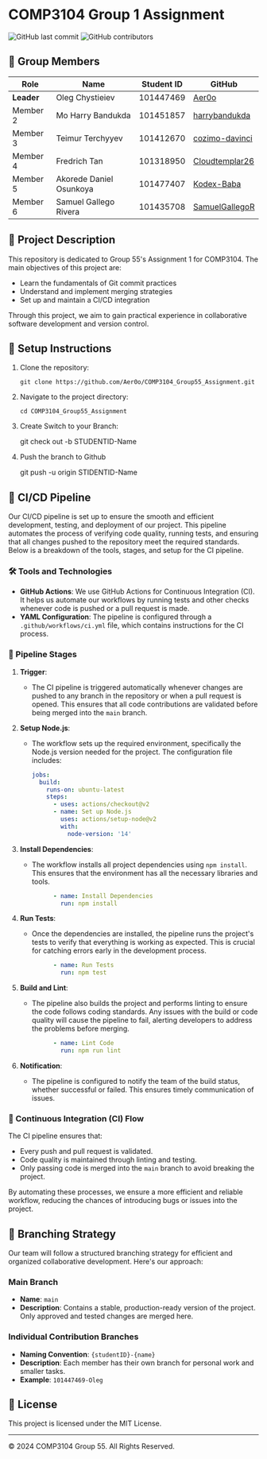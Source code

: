 # COMP3104 Group 1 Assignment

![GitHub last commit](https://img.shields.io/github/last-commit/Aer0o/COMP3104_Group55_Assignment)
![GitHub contributors](https://img.shields.io/github/contributors/Aer0o/COMP3104_Group55_Assignment)

## 👥 Group Members

| Role | Name                    | Student ID | GitHub                                                |
|------|-------------------------|------------|-------------------------------------------------------|
| **Leader** | Oleg Chystieiev         | 101447469  | [Aer0o](https://github.com/Aer0o)                   |
| Member 2 | Mo Harry Bandukda       | 101451857  | [harrybandukda](https://github.com/harrybandukda)     |
| Member 3 | Teimur Terchyyev        | 101412670  | [cozimo-davinci](https://github.com/cozimo-davinci)   |
| Member 4 | Fredrich Tan            | 101318950  | [Cloudtemplar26](https://github.com/Cloudtemplar2615) |
| Member 5 | Akorede Daniel Osunkoya | 101477407  | [Kodex-Baba](https://github.com/Kodex-Baba)           |
| Member 6 | Samuel Gallego Rivera   | 101435708  | [SamuelGallegoR](https://github.com/SamuelGallegoR)   |

## 📝 Project Description

This repository is dedicated to Group 55's Assignment 1 for COMP3104. The main objectives of this project are:

- Learn the fundamentals of Git commit practices
- Understand and implement merging strategies
- Set up and maintain a CI/CD integration

Through this project, we aim to gain practical experience in collaborative software development and version control.

## 🚀 Setup Instructions

1. Clone the repository:
   ```
   git clone https://github.com/Aer0o/COMP3104_Group55_Assignment.git
   ```
2. Navigate to the project directory:
   ```
   cd COMP3104_Group55_Assignment
   ```
3. Create Switch to your Branch:
   
   git check out -b STUDENTID-Name
4. Push the branch to Github

   git push -u origin STIDENTID-Name

## 🔄 CI/CD Pipeline

Our CI/CD pipeline is set up to ensure the smooth and efficient development, testing, and deployment of our project. This pipeline automates the process of verifying code quality, running tests, and ensuring that all changes pushed to the repository meet the required standards. Below is a breakdown of the tools, stages, and setup for the CI pipeline.

### 🛠️ Tools and Technologies

- **GitHub Actions**: We use GitHub Actions for Continuous Integration (CI). It helps us automate our workflows by running tests and other checks whenever code is pushed or a pull request is made.
- **YAML Configuration**: The pipeline is configured through a `.github/workflows/ci.yml` file, which contains instructions for the CI process.

### 🔄 Pipeline Stages

1. **Trigger**: 
   - The CI pipeline is triggered automatically whenever changes are pushed to any branch in the repository or when a pull request is opened. This ensures that all code contributions are validated before being merged into the `main` branch.


2. **Setup Node.js**: 
   - The workflow sets up the required environment, specifically the Node.js version needed for the project. The configuration file includes:
     
     ```yaml
     jobs:
       build:
         runs-on: ubuntu-latest
         steps:
           - uses: actions/checkout@v2
           - name: Set up Node.js
             uses: actions/setup-node@v2
             with:
               node-version: '14'
     ```


3. **Install Dependencies**:
   - The workflow installs all project dependencies using `npm install`. This ensures that the environment has all the necessary libraries and tools.
     
     ```yaml
           - name: Install Dependencies
             run: npm install
     ```


4. **Run Tests**:
   - Once the dependencies are installed, the pipeline runs the project's tests to verify that everything is working as expected. This is crucial for catching errors early in the development process.
     
     ```yaml
           - name: Run Tests
             run: npm test
     ```


5. **Build and Lint**:
   - The pipeline also builds the project and performs linting to ensure the code follows coding standards. Any issues with the build or code quality will cause the pipeline to fail, alerting developers to address the problems before merging.
     
     ```yaml
           - name: Lint Code
             run: npm run lint
     ```


6. **Notification**:
   - The pipeline is configured to notify the team of the build status, whether successful or failed. This ensures timely communication of issues.
   
### 🔁 Continuous Integration (CI) Flow

The CI pipeline ensures that:

- Every push and pull request is validated.
- Code quality is maintained through linting and testing.
- Only passing code is merged into the `main` branch to avoid breaking the project.

By automating these processes, we ensure a more efficient and reliable workflow, reducing the chances of introducing bugs or issues into the project.


## 🌿 Branching Strategy

Our team will follow a structured branching strategy for efficient and organized collaborative development. Here's our approach:

### Main Branch
- **Name**: `main`
- **Description**: Contains a stable, production-ready version of the project. Only approved and tested changes are merged here.

### Individual Contribution Branches
- **Naming Convention**: `{studentID}-{name}`
- **Description**: Each member has their own branch for personal work and smaller tasks.
- **Example**: `101447469-Oleg`

## 📄 License

This project is licensed under the MIT License. 

---

© 2024 COMP3104 Group 55. All Rights Reserved.

